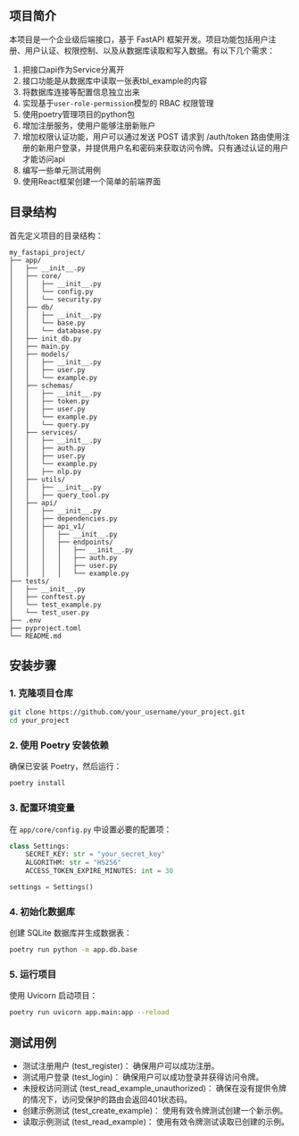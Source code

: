 ## 项目简介

本项目是一个企业级后端接口，基于 FastAPI 框架开发。项目功能包括用户注册、用户认证、权限控制、以及从数据库读取和写入数据。有以下几个需求：

1. 把接口api作为Service分离开 
2. 接口功能是从数据库中读取一张表tbl_example的内容 
3. 将数据库连接等配置信息独立出来 
4. 实现基于`user-role-permission`模型的 RBAC 权限管理
5. 使用poetry管理项目的python包 
6. 增加注册服务，使用户能够注册新账户
7. 增加权限认证功能，用户可以通过发送 POST 请求到 /auth/token 路由使用注册的新用户登录，并提供用户名和密码来获取访问令牌。只有通过认证的用户才能访问api 
8. 编写一些单元测试用例
9. 使用React框架创建一个简单的前端界面



## 目录结构
首先定义项目的目录结构：

```
my_fastapi_project/
├── app/
│   ├── __init__.py
│   ├── core/
│   │   ├── __init__.py
│   │   └── config.py
│   │   └── security.py
│   ├── db/
│   │   ├── __init__.py
│   │   └── base.py
│   │   └── database.py
│   ├── init_db.py
│   ├── main.py
│   ├── models/
│   │   ├── __init__.py
│   │   ├── user.py
│   │   └── example.py
│   ├── schemas/
│   │   ├── __init__.py
│   │   ├── token.py
│   │   ├── user.py
│   │   └── example.py
│   │   └── query.py
│   ├── services/
│   │   ├── __init__.py
│   │   ├── auth.py
│   │   ├── user.py
│   │   └── example.py
│   │   ├── nlp.py
│   ├── utils/
│   │   ├── __init__.py
│   │   ├── query_tool.py
│   ├── api/
│   │   ├── __init__.py
│   │   ├── dependencies.py
│   │   ├── api_v1/
│   │   │   ├── __init__.py
│   │   │   ├── endpoints/
│   │   │   │   ├── __init__.py
│   │   │   │   ├── auth.py
│   │   │   │   ├── user.py
│   │   │   │   └── example.py
├── tests/
│   ├── __init__.py
│   ├── conftest.py
│   └── test_example.py
│   └── test_user.py
├── .env
├── pyproject.toml
└── README.md
```

## 安装步骤

### 1. 克隆项目仓库

``` bash
git clone https://github.com/your_username/your_project.git
cd your_project
```

### 2. 使用 Poetry 安装依赖

确保已安装 Poetry，然后运行：

``` bash
poetry install
```

### 3. 配置环境变量

在 `app/core/config.py` 中设置必要的配置项：

``` python
class Settings:
    SECRET_KEY: str = "your_secret_key"
    ALGORITHM: str = "HS256"
    ACCESS_TOKEN_EXPIRE_MINUTES: int = 30

settings = Settings()
```

### 4. 初始化数据库

创建 SQLite 数据库并生成数据表：

``` bash
poetry run python -m app.db.base
```

### 5. 运行项目

使用 Uvicorn 启动项目：

``` bash
poetry run uvicorn app.main:app --reload
```

## 测试用例

- 测试注册用户 (test_register)： 确保用户可以成功注册。
- 测试用户登录 (test_login)： 确保用户可以成功登录并获得访问令牌。
- 未授权访问测试 (test_read_example_unauthorized)： 确保在没有提供令牌的情况下，访问受保护的路由会返回401状态码。
- 创建示例测试 (test_create_example)： 使用有效令牌测试创建一个新示例。
- 读取示例测试 (test_read_example)： 使用有效令牌测试读取已创建的示例。